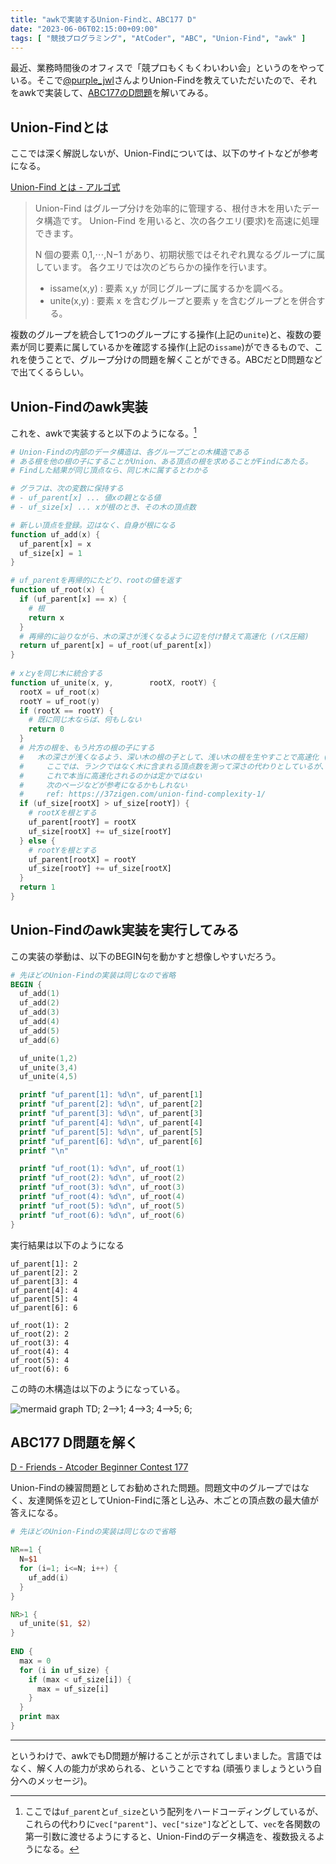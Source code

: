 ```yaml
---
title: "awkで実装するUnion-Findと、ABC177 D"
date: "2023-06-06T02:15:00+09:00"
tags: [ "競技プログラミング", "AtCoder", "ABC", "Union-Find", "awk" ]
---
```


最近、業務時間後のオフィスで「競プロもくもくわいわい会」というのをやっている。そこで[@purple_jwl](https://twitter.com/purple_jwl)さんよりUnion-Findを教えていただいたので、それをawkで実装して、[ABC177のD問題](https://atcoder.jp/contests/abc177/tasks/abc177_d)を解いてみる。

## Union-Findとは

ここでは深く解説しないが、Union-Findについては、以下のサイトなどが参考になる。

[Union-Find とは - アルゴ式](https://algo-method.com/descriptions/132)

> Union-Find はグループ分けを効率的に管理する、根付き木を用いたデータ構造です。
> Union-Find を用いると、次の各クエリ(要求)を高速に処理できます。
>
> N 個の要素 0,1,⋯,N−1 があり、初期状態ではそれぞれ異なるグループに属しています。
> 各クエリでは次のどちらかの操作を行います。
> - issame(x,y) : 要素 x,y が同じグループに属するかを調べる。
> - unite(x,y) : 要素 x を含むグループと要素 y を含むグループとを併合する。

複数のグループを統合して1つのグループにする操作(上記の`unite`)と、複数の要素が同じ要素に属しているかを確認する操作(上記の`issame`)ができるもので、これを使うことで、グループ分けの問題を解くことができる。ABCだとD問題などで出てくるらしい。

## Union-Findのawk実装

これを、awkで実装すると以下のようになる。[^vec]

[^vec]: ここでは`uf_parent`と`uf_size`という配列をハードコーディングしているが、これらの代わりに`vec["parent"]`、`vec["size"]`などとして、`vec`を各関数の第一引数に渡せるようにすると、Union-Findのデータ構造を、複数扱えるようになる。

```awk
# Union-Findの内部のデータ構造は、各グループごとの木構造である
# ある根を他の根の子にすることがUnion、ある頂点の根を求めることがFindにあたる。
# Findした結果が同じ頂点なら、同じ木に属するとわかる

# グラフは、次の変数に保持する
# - uf_parent[x] ... 値xの親となる値
# - uf_size[x] ... xが根のとき、その木の頂点数

# 新しい頂点を登録。辺はなく、自身が根になる
function uf_add(x) {
  uf_parent[x] = x
  uf_size[x] = 1
}

# uf_parentを再帰的にたどり、rootの値を返す
function uf_root(x) {
  if (uf_parent[x] == x) {
    # 根
    return x
  }
  # 再帰的に辿りながら、木の深さが浅くなるように辺を付け替えて高速化 (パス圧縮)
  return uf_parent[x] = uf_root(uf_parent[x])
}
 
# xとyを同じ木に統合する
function uf_unite(x, y,        rootX, rootY) {
  rootX = uf_root(x)
  rootY = uf_root(y)
  if (rootX == rootY) {
    # 既に同じ木ならば、何もしない
    return 0
  }
  # 片方の根を、もう片方の根の子にする
  #   木の深さが浅くなるよう、深い木の根の子として、浅い木の根を生やすことで高速化 (ランク結合)
  #     ここでは、ランクではなく木に含まれる頂点数を測って深さの代わりとしているが、
  #     これで本当に高速化されるのかは定かではない
  #     次のページなどが参考になるかもしれない
  #     ref: https://37zigen.com/union-find-complexity-1/
  if (uf_size[rootX] > uf_size[rootY]) {
    # rootXを根とする
    uf_parent[rootY] = rootX
    uf_size[rootX] += uf_size[rootY]
  } else {
    # rootYを根とする
    uf_parent[rootX] = rootY
    uf_size[rootY] += uf_size[rootX]
  }
  return 1
}
```

## Union-Findのawk実装を実行してみる

この実装の挙動は、以下のBEGIN句を動かすと想像しやすいだろう。

```awk
# 先ほどのUnion-Findの実装は同じなので省略
BEGIN {
  uf_add(1)
  uf_add(2)
  uf_add(3)
  uf_add(4)
  uf_add(5)
  uf_add(6)

  uf_unite(1,2)
  uf_unite(3,4)
  uf_unite(4,5)

  printf "uf_parent[1]: %d\n", uf_parent[1]
  printf "uf_parent[2]: %d\n", uf_parent[2]
  printf "uf_parent[3]: %d\n", uf_parent[3]
  printf "uf_parent[4]: %d\n", uf_parent[4]
  printf "uf_parent[5]: %d\n", uf_parent[5]
  printf "uf_parent[6]: %d\n", uf_parent[6]
  printf "\n"

  printf "uf_root(1): %d\n", uf_root(1)
  printf "uf_root(2): %d\n", uf_root(2)
  printf "uf_root(3): %d\n", uf_root(3)
  printf "uf_root(4): %d\n", uf_root(4)
  printf "uf_root(5): %d\n", uf_root(5)
  printf "uf_root(6): %d\n", uf_root(6)
}
```

実行結果は以下のようになる

```text
uf_parent[1]: 2
uf_parent[2]: 2
uf_parent[3]: 4
uf_parent[4]: 4
uf_parent[5]: 4
uf_parent[6]: 6

uf_root(1): 2
uf_root(2): 2
uf_root(3): 4
uf_root(4): 4
uf_root(5): 4
uf_root(6): 6
```

この時の木構造は以下のようになっている。

![mermaid `graph TD; 2-->1; 4-->3; 4-->5; 6;`](https://blob.yammer.jp/union-find-example-1-2-3-4-5-6.png)

## ABC177 D問題を解く

[D - Friends - Atcoder Beginner Contest 177](https://atcoder.jp/contests/abc177/tasks/abc177_d)

Union-Findの練習問題としてお勧めされた問題。問題文中のグループではなく、友達関係を辺としてUnion-Findに落とし込み、木ごとの頂点数の最大値が答えになる。
 
```awk
# 先ほどのUnion-Findの実装は同じなので省略

NR==1 {
  N=$1
  for (i=1; i<=N; i++) {
    uf_add(i)
  }
}

NR>1 {
  uf_unite($1, $2)
}
 
END {
  max = 0
  for (i in uf_size) {
    if (max < uf_size[i]) {
      max = uf_size[i]
    }
  }
  print max
}
```

---

というわけで、awkでもD問題が解けることが示されてしまいました。言語ではなく、解く人の能力が求められる、ということですね (頑張りましょうという自分へのメッセージ)。
